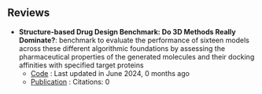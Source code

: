 
## **Reviews**
- **Structure-based Drug Design Benchmark: Do 3D Methods Really Dominate?**: benchmark to evaluate the performance of sixteen models across these different algorithmic foundations by assessing the pharmaceutical properties of the generated molecules and their docking affinities with specified target proteins
	- [Code](https://github.com/zkysfls/2024-sbdd-benchmark) : Last updated in June 2024, 0 months ago
	- [Publication](https://doi.org/10.48550/arXiv.2406.03403) : Citations: 0
